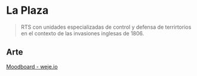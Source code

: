 # La Plaza

> RTS con unidades especializadas de control y defensa de terrirtorios en el contexto de las invasiones inglesas de 1806.

## Arte
[Moodboard - weje.io](https://app.weje.io/b/-NwRJsRNeKM5ppUv02SV)

